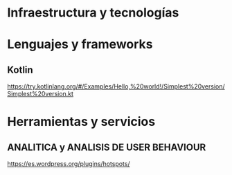 # Infraestructura y tecnologías

# Lenguajes y frameworks
## Kotlin
https://try.kotlinlang.org/#/Examples/Hello,%20world!/Simplest%20version/Simplest%20version.kt

# Herramientas y servicios
## ANALITICA y ANALISIS DE USER BEHAVIOUR
https://es.wordpress.org/plugins/hotspots/
